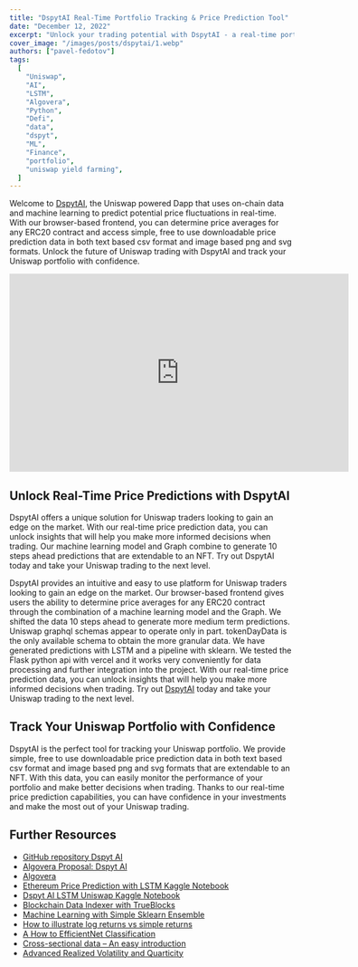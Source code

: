 ```yaml
---
title: "DspytAI Real-Time Portfolio Tracking & Price Prediction Tool"
date: "December 12, 2022"
excerpt: "Unlock your trading potential with DspytAI - a real-time portfolio tracking & price prediction tool using ML & on-chain data. Try it now!"
cover_image: "/images/posts/dspytai/1.webp"
authors: ["pavel-fedotov"]
tags:
  [
    "Uniswap",
    "AI",
    "LSTM",
    "Algovera",
    "Python",
    "Defi",
    "data",
    "dspyt",
    "ML",
    "Finance",
    "portfolio",
    "uniswap yield farming",
  ]
---
```


Welcome to [DspytAI](https://github.com/dspytdao/dspytai), the Uniswap powered Dapp that uses on-chain data and machine learning to predict potential price fluctuations in real-time. With our browser-based frontend, you can determine price averages for any ERC20 contract and access simple, free to use downloadable price prediction data in both text based csv format and image based png and svg formats. Unlock the future of Uniswap trading with DspytAI and track your Uniswap portfolio with confidence.

<div className="flex justify-center">
    <iframe width="600" height="350" src="https://www.youtube.com/embed/71l_uD8JuTc?autoplay=1&mute=1" title="YouTube video player" frameBorder="0" allow="accelerometer; autoplay; clipboard-write; encrypted-media; gyroscope; picture-in-picture;fullscreen"></iframe>
</div>

## Unlock Real-Time Price Predictions with DspytAI

DspytAI offers a unique solution for Uniswap traders looking to gain an edge on the market. With our real-time price prediction data, you can unlock insights that will help you make more informed decisions when trading. Our machine learning model and Graph combine to generate 10 steps ahead predictions that are extendable to an NFT. Try out DspytAI today and take your Uniswap trading to the next level.

DspytAI provides an intuitive and easy to use platform for Uniswap traders looking to gain an edge on the market. Our browser-based frontend gives users the ability to determine price averages for any ERC20 contract through the combination of a machine learning model and the Graph. We shifted the data 10 steps ahead to generate more medium term predictions. Uniswap graphql schemas appear to operate only in part. tokenDayData is the only available schema to obtain the more granular data. We have generated predictions with LSTM and a pipeline with sklearn. We tested the Flask python api with vercel and it works very conveniently for data processing and further integration into the project. With our real-time price prediction data, you can unlock insights that will help you make more informed decisions when trading. Try out [DspytAI](https://github.com/dspytdao/dspytai) today and take your Uniswap trading to the next level.

## Track Your Uniswap Portfolio with Confidence

DspytAI is the perfect tool for tracking your Uniswap portfolio. We provide simple, free to use downloadable price prediction data in both text based csv format and image based png and svg formats that are extendable to an NFT. With this data, you can easily monitor the performance of your portfolio and make better decisions when trading. Thanks to our real-time price prediction capabilities, you can have confidence in your investments and make the most out of your Uniswap trading.

## Further Resources

- [GitHub repository Dspyt AI](https://github.com/dspytdao/dspytai)
- [Algovera Proposal: Dspyt AI](https://forum.algovera.ai/t/dspyt-ai-uniswap-portfolio-tracker/184/5)
- [Algovera](https://www.algovera.ai/)
- [Ethereum Price Prediction with LSTM Kaggle Notebook](https://www.kaggle.com/code/pavfedotov/ethereum-price-prediction)
- [Dspyt AI LSTM Uniswap Kaggle Notebook](https://www.kaggle.com/code/pavfedotov/dspyt-ai)
- [Blockchain Data Indexer with TrueBlocks](https://dspyt.com/blockchain-data-indexer-with-trueblocks)
- [Machine Learning with Simple Sklearn Ensemble](https://dspyt.com/machine-learning-simple-sklearn-ensemble)
- [How to illustrate log returns vs simple returns](https://dspyt.com/simple-returns-log-return-and-volatility-simple-introduction)
- [A How to EfficientNet Classification](https://dspyt.com/efficientnet-classification)
- [Cross-sectional data – An easy introduction](https://dspyt.com/cross-sectional-data-an-easy-introduction)
- [Advanced Realized Volatility and Quarticity](https://dspyt.com/advanced-realized-volatility-and-quarticity)
